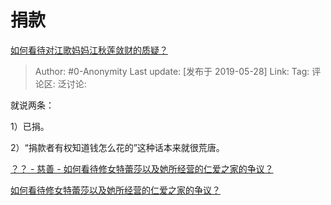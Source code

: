 # 捐款
[如何看待对江歌妈妈江秋莲敛财的质疑？](https://www.zhihu.com/question/264223452/answer/697548087)

> Author: #0-Anonymity
> Last update: [发布于 2019-05-28]
> Link:
> Tag:
> 评论区:
> 泛讨论:

就说两条：

1）已捐。

2）“捐款者有权知道钱怎么花的”这种话本来就很荒唐。

[？？ - 慈善 - 如何看待修女特蕾莎以及她所经营的仁爱之家的争议？](app://obsidian.md/%EF%BC%9F%EF%BC%9F%20-%20%E6%85%88%E5%96%84%20-%20%E5%A6%82%E4%BD%95%E7%9C%8B%E5%BE%85%E4%BF%AE%E5%A5%B3%E7%89%B9%E8%95%BE%E8%8E%8E%E4%BB%A5%E5%8F%8A%E5%A5%B9%E6%89%80%E7%BB%8F%E8%90%A5%E7%9A%84%E4%BB%81%E7%88%B1%E4%B9%8B%E5%AE%B6%E7%9A%84%E4%BA%89%E8%AE%AE%EF%BC%9F)

[如何看待修女特蕾莎以及她所经营的仁爱之家的争议？](https://www.zhihu.com/question/24064243/answer/533635981)
